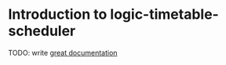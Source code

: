 # Introduction to logic-timetable-scheduler

TODO: write [great documentation](http://jacobian.org/writing/what-to-write/)
